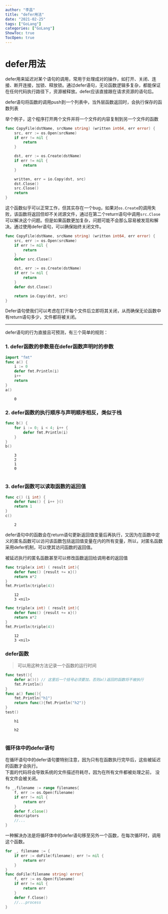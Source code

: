```yaml
---
author: "李昌"
title: "defer用法"
date: "2021-02-25"
tags: ["GoLang"]
categories: ["GoLang"]
ShowToc: true
TocOpen: true
---
```


# defer用法

defer用来延迟对某个语句的调用，常用于处理成对的操作，如打开、关闭、连接、断开连接，加锁、释放锁。通过defer语句，无论函数逻辑多复杂，都能保证在任何代码执行路径下，资源被释放。defer应该直接跟在请求资源的语句后。

defer语句将函数的调用push到一个列表中，当外层函数返回时，会执行保存的函数列表

举个例子，这个程序打开两个文件并将一个文件的内容复制到另一个文件的函数
```go
func CopyFile(dstName, srcName string) (written int64, err error) {
    src, err := os.Open(srcName)
    if err != nil {
        return
    }

    dst, err := os.Create(dstName)
    if err != nil {
        return
    }

    written, err = io.Copy(dst, src)
    dst.Close()
    src.Close()
    return
}
```

这个函数似乎可以正常工作，但其实存在一个bug，如果对```os.Create```的调用失败，该函数将返回但却不关闭源文件，通过在第二个return语句中调用```src.Close```可以解决这个问题。但是如果函数更加复杂，问题可能不会那么容易被发现和解决。通过使用defer语句，可以确保始终关闭文件。
```go
func CopyFile(dstName, srcName string) (written int64, err error) {
    src, err := os.Open(srcName)
    if err != nil {
        return
    }
    defer src.Close()

    dst, err := os.Create(dstName)
    if err != nil {
        return
    }
    defer dst.Close()

    return io.Copy(dst, src)
}
```
Defer语句使我们可以考虑在打开每个文件后立即将其关闭，从而确保无论函数中有return语句多少，文件都将被关闭。


----

defer语句的行为直接且可预测，有三个简单的规则：

### 1. defer函数的参数是在defer函数声明时的参数


```go
import "fmt"
func a() {
    i := 0
    defer fmt.Println(i)
    i++
    return
}
a()
```

```
    0
```

### 2. defer函数的执行顺序与声明顺序相反，类似于栈


```go
func b() {
    for i := 0; i < 4; i++ {
        defer fmt.Println(i)
    }
}
b()
```

```
    3
    2
    1
    0
    
```

### 3. defer函数可以读取函数的返回值


```go
func c() (i int) {
    defer func() { i++ }()
    return 1
}
c()
```

```
    2
```

defer语句中的函数会在return语句更新返回值变量后再执行，又因为在函数中定义的匿名函数可以访问该函数包括返回值变量在内的所有变量，所以，对匿名函数采用defer机制，可以使其访问函数的返回值。

被延迟执行的匿名函数甚至可以修改函数返回给调用者的返回值


```go
func triple(x int) ( result int){
    defer func() {result += x}()
    return x*2
}
fmt.Println(triple(4))
```

```
    12
    3 <nil>
```


```go
func triple(x int) ( result int){
    defer func() {result += x}()
    return x*2
}
fmt.Println(triple(4))
```

```
    12
    3 <nil>
```

### defer函数

> 可以用这种方法记录一个函数的运行时间


```go
func test(){
    defer a()() // 这里后一个括号必须要加，否则a()返回的函数将不被执行
    fmt.Println()
}
func a() func(){
    fmt.Println("h1")
    return func(){fmt.Println("h2")}
}
test()
```

```
    h1
    
    h2
    
```

### 循环体中的defer语句

在循环语句中的defer语句要特别注意，因为只有在函数执行完毕后，这些被延迟的函数才会执行。  
下面的代码将会导致系统的文件描述符耗尽，因为在所有文件都被处理之前， 没有文件会被关闭。  
```go
fo _,filename := range filenames{
    f, err := os.Open(filename)
    if err != nil {
        return err
    }
    defer f.close()
    descriptors
    //...
}
```

一种解决办法是将循环体中的defer语句移至另外一个函数，在每次循环时，调用这个函数。  
```go
for _, filename := {
    if err := doFile(filename); err != nil {
        return err
    }
}
func doFile(filename string) error{
    f, err := os.Open(filename)
    if err != nil {
        return err
    }
    defer f.Close()
    //...process
}
```
